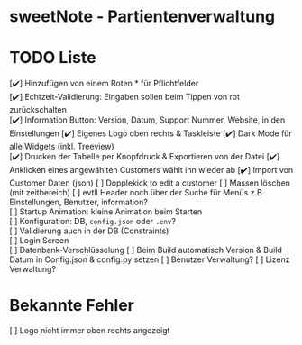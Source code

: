 # sweetNote - Partientenverwaltung

# TODO Liste

[✔️] Hinzufügen von einem Roten \* für Pflichtfelder  
[✔️] Echtzeit-Validierung: Eingaben sollen beim Tippen von rot zurückschalten  
[✔️] Information Button: Version, Datum, Support Nummer, Website, in den Einstellungen
[✔️] Eigenes Logo oben rechts & Taskleiste
[✔️] Dark Mode für alle Widgets (inkl. Treeview)  
[✔️] Drucken der Tabelle per Knopfdruck & Exportieren von der Datei
[✔️] Anklicken eines angewählten Customers wählt ihn wieder ab
[✔️] Import von Customer Daten (json)
[ ] Dopplekick to edit a customer
[ ] Massen löschen (mit zeitbereich)
[ ] evtll Header noch über der Suche für Menüs z.B Einstellungen, Benutzer, information?  
[ ] Startup Animation: kleine Animation beim Starten  
[ ] Konfiguration: DB, `config.json` oder `.env`?  
[ ] Validierung auch in der DB (Constraints)  
[ ] Login Screen  
[ ] Datenbank-Verschlüsselung
[ ] Beim Build automatisch Version & Build Datum in Config.json & config.py setzen
[ ] Benutzer Verwaltung?
[ ] Lizenz Verwaltung?

# Bekannte Fehler

[ ] Logo nicht immer oben rechts angezeigt
